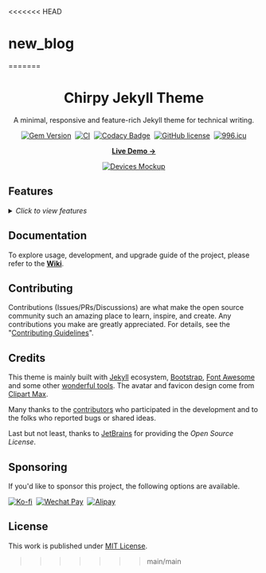 <<<<<<< HEAD
# new_blog
=======
<div align="center">

  # Chirpy Jekyll Theme

  A minimal, responsive and feature-rich Jekyll theme for technical writing.

  [![Gem Version](https://img.shields.io/gem/v/jekyll-theme-chirpy?color=brightgreen)][gem]&nbsp;
  [![CI](https://github.com/cotes2020/jekyll-theme-chirpy/actions/workflows/ci.yml/badge.svg?branch=master&event=push)][ci]&nbsp;
  [![Codacy Badge](https://app.codacy.com/project/badge/Grade/4e556876a3c54d5e8f2d2857c4f43894)][codacy]&nbsp;
  [![GitHub license](https://img.shields.io/github/license/cotes2020/jekyll-theme-chirpy.svg)][license]&nbsp;
  [![996.icu](https://img.shields.io/badge/link-996.icu-%23FF4D5B.svg)](https://996.icu)

  [**Live Demo →**][demo]

  [![Devices Mockup](https://chirpy-img.netlify.app/commons/devices-mockup.png)][demo]

</div>

## Features

<details>
  <summary>
    <i>Click to view features</i>
  </summary>
  <p>

  - Dark / Light Theme Mode
  - Localized UI language
  - Pinned Posts on Home Page
  - Hierarchical Categories
  - Trending Tags
  - Table of Contents
  - Last Modified Date
  - Syntax Highlighting
  - Mathematical Expressions
  - Mermaid Diagrams & Flowcharts
  - Dark / Light Mode Images
  - Embed Videos
  - Disqus / Utterances / Giscus Comments
  - Built-in Search
  - Atom Feeds
  - PWA
  - Google Analytics
  - SEO & Performance Optimization

  </p>
</details>

## Documentation

To explore usage, development, and upgrade guide of the project, please refer to the [**Wiki**][wiki].

## Contributing

Contributions (Issues/PRs/Discussions) are what make the open source community such an amazing place to learn, inspire, and create. Any contributions you make are greatly appreciated. For details, see the "[Contributing Guidelines][contribute-guide]".

## Credits

This theme is mainly built with [Jekyll][jekyllrb] ecosystem,
[Bootstrap][bootstrap], [Font Awesome][icons] and some other [wonderful tools][lib].
The avatar and favicon design come from [Clipart Max][image].

Many thanks to the [contributors][contributors] who participated in the development
and to the folks who reported bugs or shared ideas.

Last but not least, thanks to [JetBrains][jetbrains] for providing the _Open Source License_.

## Sponsoring

If you'd like to sponsor this project, the following options are available.

[![Ko-fi](https://img.shields.io/badge/Support_Me_on_Ko--fi-ff5e5b?logo=ko-fi&logoColor=white)][ko-fi]&nbsp;
[![Wechat Pay](https://img.shields.io/badge/Tip_Me_on_WeChat-brightgreen?logo=wechat&logoColor=white)][donation]&nbsp;
[![Alipay](https://img.shields.io/badge/Tip_Me_on_Alipay-blue?logo=alipay&logoColor=white)][donation]

## License

This work is published under [MIT License][license].

[gem]: https://rubygems.org/gems/jekyll-theme-chirpy
[ci]: https://github.com/cotes2020/jekyll-theme-chirpy/actions/workflows/ci.yml?query=event%3Apush+branch%3Amaster
[codacy]: https://app.codacy.com/gh/cotes2020/jekyll-theme-chirpy/dashboard?utm_source=gh&utm_medium=referral&utm_content=&utm_campaign=Badge_grade
[license]: https://github.com/cotes2020/jekyll-theme-chirpy/blob/master/LICENSE
[jekyllrb]: https://jekyllrb.com/
[bootstrap]: https://getbootstrap.com/
[icons]: https://fontawesome.com/
[image]: https://www.clipartmax.com/middle/m2i8b1m2K9Z5m2K9_ant-clipart-childrens-ant-cute/
[demo]: https://cotes2020.github.io/chirpy-demo/
[wiki]: https://github.com/cotes2020/jekyll-theme-chirpy/wiki
[contribute-guide]: https://github.com/cotes2020/jekyll-theme-chirpy/blob/master/docs/CONTRIBUTING.md
[contributors]: https://github.com/cotes2020/jekyll-theme-chirpy/graphs/contributors
[lib]: https://github.com/cotes2020/chirpy-static-assets
[jetbrains]: https://www.jetbrains.com/?from=jekyll-theme-chirpy
[ko-fi]: https://ko-fi.com/coteschung/
[donation]: https://sponsor.cotes.page/
>>>>>>> main/main
